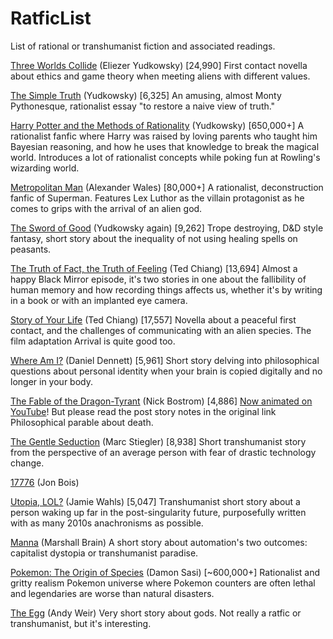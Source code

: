# RatficList
List of rational or transhumanist fiction and associated readings.


[Three Worlds Collide](https://www.lesswrong.com/posts/HawFh7RvDM4RyoJ2d/three-worlds-collide-0-8) (Eliezer Yudkowsky) [24,990]
First contact novella about ethics and game theory when meeting aliens with different values.

[The Simple Truth](http://yudkowsky.net/rational/the-simple-truth/) (Yudkowsky) [6,325]
An amusing, almost Monty Pythonesque, rationalist essay "to restore a naive view of truth."

[Harry Potter and the Methods of Rationality](http://www.hpmor.com/) (Yudkowsky) [650,000+]
A rationalist fanfic where Harry was raised by loving parents who taught him Bayesian reasoning, and how he uses that knowledge to break the magical world. Introduces a lot of rationalist concepts while poking fun at Rowling's wizarding world.

[Metropolitan Man](https://www.fanfiction.net/s/10360716/1/The-Metropolitan-Man) (Alexander Wales) [80,000+]
A rationalist, deconstruction fanfic of Superman. Features Lex Luthor as the villain protagonist as he comes to grips with the arrival of an alien god.

[The Sword of Good](http://yudkowsky.net/other/fiction/the-sword-of-good) (Yudkowsky again) [9,262]
Trope destroying, D&D style fantasy, short story about the inequality of not using healing spells on peasants.

[The Truth of Fact, the Truth of Feeling](https://web.archive.org/web/20150702024416/https://subterraneanpress.com/magazine/fall_2013/the_truth_of_fact_the_truth_of_feeling_by_ted_chiang) (Ted Chiang) [13,694]
Almost a happy Black Mirror episode, it's two stories in one about the fallibility of human memory and how recording things affects us, whether it's by writing in a book or with an implanted eye camera.

[Story of Your Life](http://www.kameli.net/~raimu/rnd/ted-chiang-story-of-your-life-2000.pdf) (Ted Chiang) [17,557]
Novella about a peaceful first contact, and the challenges of communicating with an alien species. The film adaptation Arrival is quite good too.

[Where Am I?](https://www.lehigh.edu/~mhb0/Dennett-WhereAmI.pdf) (Daniel Dennett) [5,961]
Short story delving into philosophical questions about personal identity when your brain is copied digitally and no longer in your body.

[The Fable of the Dragon-Tyrant](https://nickbostrom.com/fable/dragon.html) (Nick Bostrom) [4,886]
[Now animated on YouTube](https://youtu.be/cZYNADOHhVY)! But please read the post story notes in the original link
Philosophical parable about death.

[The Gentle Seduction](http://www.skyhunter.com/marcs/GentleSeduction.html) (Marc Stiegler) [8,938]
Short transhumanist story from the perspective of an average person with fear of drastic technology change.

[17776](https://www.sbnation.com/a/17776-football) (Jon Bois)


[Utopia, LOL?](http://strangehorizons.com/fiction/utopia-lol/) (Jamie Wahls) [5,047]
Transhumanist short story about a person waking up far in the post-singularity future, purposefully written with as many 2010s anachronisms as possible.

[Manna](http://marshallbrain.com/manna1.htm) (Marshall Brain)
A short story about automation's two outcomes: capitalist dystopia or transhumanist paradise.

[Pokemon: The Origin of Species](http://daystareld.com/pokemon/) (Damon Sasi) [~600,000+]
Rationalist and gritty realism Pokemon universe where Pokemon counters are often lethal and legendaries are worse than natural disasters.

[The Egg](http://www.galactanet.com/oneoff/theegg_mod.html) (Andy Weir)
Very short story about gods. Not really a ratfic or transhumanist, but it's interesting.
